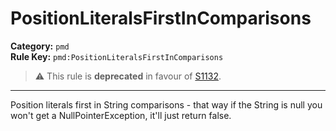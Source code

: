 # PositionLiteralsFirstInComparisons
**Category:** `pmd`<br/>
**Rule Key:** `pmd:PositionLiteralsFirstInComparisons`<br/>
> :warning: This rule is **deprecated** in favour of [S1132](https://rules.sonarsource.com/java/RSPEC-1132).

-----

Position literals first in String comparisons - that way if the String is null you won't get a NullPointerException, it'll just return false.
